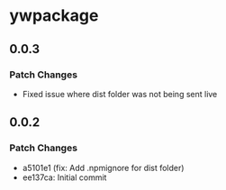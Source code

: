# ywpackage

## 0.0.3

### Patch Changes

- Fixed issue where dist folder was not being sent live

## 0.0.2

### Patch Changes

- a5101e1 (fix: Add .npmignore for dist folder)
- ee137ca: Initial commit
